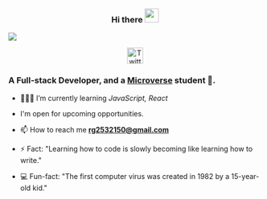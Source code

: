 <h3 align ="center">
 Hi there <img src="https://media.giphy.com/media/hvRJCLFzcasrR4ia7z/giphy.gif" width="28">

</h3>

<img src ="https://readme-typing-svg.herokuapp.com?lines=Hi+there+%F0%9F%91%8B;I'm+Shahnawaz+Ali+%F0%9F%98%80;I'm+a+software+developer+%E2%9C%A8">

<!-- Adding social media Icons -->
<p align="center">
 <a href="https://www.linkedin.com/in/muskan-gupta-869165225/"><img width="32px" alt="Twitter" title="Twitter" src="https://i.imgur.com/OXZM1L6.png"></a>
</p>

<h3 align="left">A Full-stack Developer, and a <a href="https://www.microverse.org/?grsf=n05ptr">Microverse</a> student 📖.</h3>

- 👨🏾‍💻 I’m currently learning _JavaScript, React_
- I'm open for upcoming opportunities.

- 📫 How to reach me **rg2532150@gmail.com**

- ⚡ Fact: "Learning how to code is slowly becoming like learning how to write."

- 💻 Fun-fact: "The first computer virus was created in 1982 by a 15-year-old kid."

<!--
**muskan2532150/muskan2532150** is a ✨ _special_ ✨ repository because its `README.md` (this file) appears on your GitHub profile.

Here are some ideas to get you started:

- 🔭 I’m currently working on ...
- 🌱 I’m currently learning ...
- 👯 I’m looking to collaborate on ...
- 🤔 I’m looking for help with ...
- 💬 Ask me about ...
- 📫 How to reach me: ...
- 😄 Pronouns: ...
- ⚡ Fun fact: ...
-->
